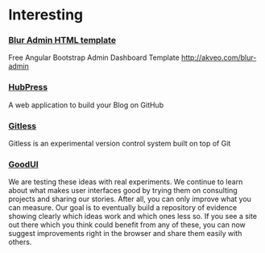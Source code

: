 # Interesting

### [Blur Admin HTML template](https://github.com/akveo/blur-admin)
Free Angular Bootstrap Admin Dashboard Template http://akveo.com/blur-admin

### [HubPress](http://hubpress.io/)
A web application to build your Blog on GitHub

### [Gitless](http://people.csail.mit.edu/sperezde/gitless/)
Gitless is an experimental version control system built on top of Git

### [GoodUI](http://goodui.org/)
We are testing these ideas with real experiments. We continue to learn about what makes user interfaces good by trying them on consulting projects and sharing our stories. After all, you can only improve what you can measure. Our goal is to eventually build a repository of evidence showing clearly which ideas work and which ones less so. If you see a site out there which you think could benefit from any of these, you can now suggest improvements right in the browser and share them easily with others.
